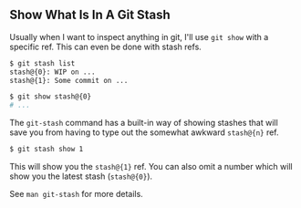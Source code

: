 
## Show What Is In A Git Stash

Usually when I want to inspect anything in git, I'll use `git show` with a
specific ref. This can even be done with stash refs.

```bash
$ git stash list
stash@{0}: WIP on ...
stash@{1}: Some commit on ...

$ git show stash@{0}
# ...
```

The `git-stash` command has a built-in way of showing stashes that will save
you from having to type out the somewhat awkward `stash@{n}` ref.

```bash
$ git stash show 1
```

This will show you the `stash@{1}` ref. You can also omit a number which
will show you the latest stash (`stash@{0}`).

See `man git-stash` for more details.